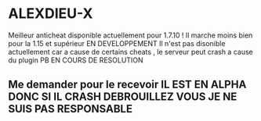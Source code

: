# ALEXDIEU-X
Meilleur anticheat disponible actuellement pour 1.7.10 ! Il marche moins bien pour la 1.15 et supérieur
EN DEVELOPPEMENT
Il n'est pas disonible actuellement car a cause de certains cheats , le serveur peut crash a cause du plugin PB EN COURS DE RESOLUTION
## Me demander pour le recevoir IL EST EN ALPHA DONC SI IL CRASH DEBROUILLEZ VOUS JE NE SUIS PAS RESPONSABLE
